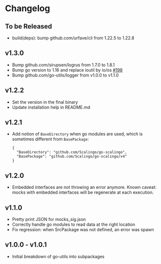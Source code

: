 # Changelog

## To be Released

* build(deps): bump github.com/urfave/cli from 1.22.5 to 1.22.8

## v1.3.0

* Bump github.com/sirupsen/logrus from 1.7.0 to 1.8.1
* Bump go version to 1.16 and replace ioutil by io/os [#198](https://github.com/Scalingo/go-utils/pull/198)
* Bump github.com/go-utils/logger from v1.0.0 to v1.1.0

## v1.2.2

* Set the version in the final binary
* Update installation help in README.md

## v1.2.1

* Add notion of `BaseDirectory` when go modules are used, which is sometimes different from `BasePackage`:

    ```
    {
      "BaseDirectory": "github.com/Scalingo/go-scalingo",
      "BasePackage": "github.com/Scalingo/go-scalingo/v4"
    }
    ```

## v1.2.0

* Embedded interfaces are not throwing an error anymore.
  Known caveat: mocks with embedded interfaces will be regenerate at each execution.

## v1.1.0

* Pretty print JSON for mocks_sig.json
* Correctly handle go modules to read data at the right location
* Fix regression: when SrcPackage was not defined, an error was spawn

## v1.0.0 - v1.0.1

* Initial breakdown of go-utils into subpackages
